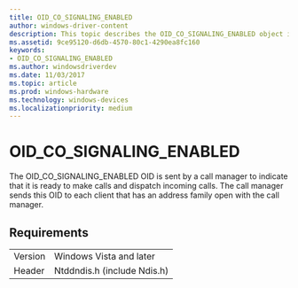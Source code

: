 ```yaml
---
title: OID_CO_SIGNALING_ENABLED
author: windows-driver-content
description: This topic describes the OID_CO_SIGNALING_ENABLED object identifier (OID).
ms.assetid: 9ce95120-d6db-4570-80c1-4290ea8fc160
keywords:
- OID_CO_SIGNALING_ENABLED
ms.author: windowsdriverdev
ms.date: 11/03/2017
ms.topic: article
ms.prod: windows-hardware
ms.technology: windows-devices
ms.localizationpriority: medium
---
```


# OID_CO_SIGNALING_ENABLED

The OID_CO_SIGNALING_ENABLED OID is sent by a call manager to indicate that it is ready to make calls and dispatch incoming calls. The call manager sends this OID to each client that has an address family open with the call manager.

## Requirements

| | |
| --- | --- |
| Version | Windows Vista and later |
| Header | Ntddndis.h (include Ndis.h) |

